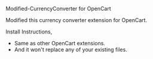 Modified-CurrencyConverter for OpenCart

Modified this currency converter extension for OpenCart.

Install Instructions,
* Same as other OpenCart extensions.
* And it won't replace any of your existing files.
